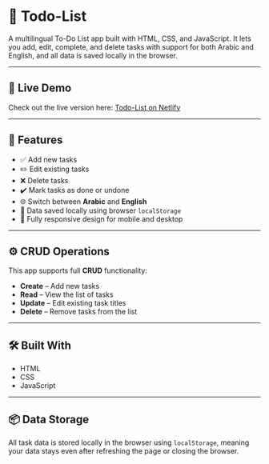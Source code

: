 # 📝 Todo-List
A multilingual To-Do List app built with HTML, CSS, and JavaScript. It lets you add, edit, complete, and delete tasks with support for both Arabic and English, and all data is saved locally in the browser.

---

## 🔗 Live Demo
Check out the live version here: [Todo-List on Netlify](https://moonlit-sprinkles-334006.netlify.app/)

---

## 🌟 Features

- ✅ Add new tasks  
- ✏️ Edit existing tasks  
- ❌ Delete tasks  
- ✔️ Mark tasks as done or undone  
- 🌐 Switch between **Arabic** and **English**  
- 💾 Data saved locally using browser `localStorage`  
- 📱 Fully responsive design for mobile and desktop

---

## ⚙️ CRUD Operations

This app supports full **CRUD** functionality:

- **Create** – Add new tasks  
- **Read** – View the list of tasks  
- **Update** – Edit existing task titles  
- **Delete** – Remove tasks from the list

---

## 🛠️ Built With
- HTML
- CSS
- JavaScript

---

## 📦 Data Storage
All task data is stored locally in the browser using `localStorage`, meaning your data stays even after refreshing the page or closing the browser.
